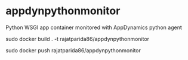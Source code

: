 # appdynpythonmonitor
Python WSGI app container monitored with AppDynamics python agent


sudo docker build . -t rajatparida86/appdynpythonmonitor

sudo docker push rajatparida86/appdynpythonmonitor
